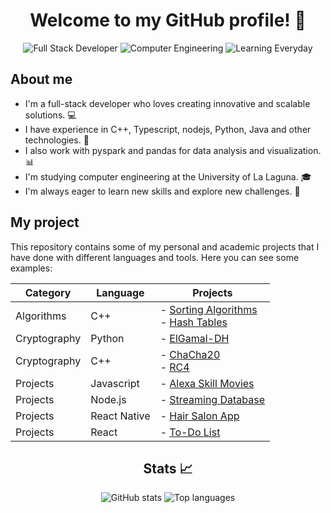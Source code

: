 <h1 align="center">Welcome to my GitHub profile! 👋</h1>

<p align="center">
  <img src="https://img.shields.io/badge/Full%20Stack-Developer-blue" alt="Full Stack Developer">
  <img src="https://img.shields.io/badge/Computer-Engineering-orange" alt="Computer Engineering">
  <img src="https://img.shields.io/badge/Learning-Everyday-green" alt="Learning Everyday">
</p>

## About me

- I'm a full-stack developer who loves creating innovative and scalable solutions. 💻
- I have experience in C++, Typescript, nodejs, Python, Java and other technologies. 🚀
- I also work with pyspark and pandas for data analysis and visualization. 📊
- I'm studying computer engineering at the University of La Laguna. 🎓
- I'm always eager to learn new skills and explore new challenges. 🌱

## My project

This repository contains some of my personal and academic projects that I have done with different languages and tools. Here you can see some examples:

| Category      | Language | Projects                                                                             |
|---------------|----------|--------------------------------------------------------------------------------------|
| Algorithms    | C++      | - [Sorting Algorithms](https://github.com/stephaniearismendi/Sorting)<br>- [Hash Tables](https://github.com/stephaniearismendi/TablaHash) |
| Cryptography  | Python   | - [ElGamal-DH](https://github.com/stephaniearismendi/ElGamal-DH)                     |
| Cryptography  | C++      | - [ChaCha20](https://github.com/stephaniearismendi/ChaCha20)<br>- [RC4](https://github.com/stephaniearismendi/RC4-SSI)               |
| Projects      | Javascript | - [Alexa Skill Movies](https://github.com/stephaniearismendi/Alexa-Skill-Movies)     |
| Projects      | Node.js  | - [Streaming Database](https://github.com/stephaniearismendi/Streaming-Database)     |
| Projects      | React Native | - [Hair Salon App](https://github.com/stephaniearismendi/app-peluqueria)             |
| Projects      | React    | - [To-Do List](https://github.com/stephaniearismendi/react-to-do-list)               |



<h2 align="center">Stats 📈</h2>

<p align="center">
  <img src="https://github-readme-stats.vercel.app/api?username=stephaniearismendi&show_icons=true&theme=radical" alt="GitHub stats">
  <img src="https://github-readme-stats.vercel.app/api/top-langs/?username=stephaniearismendi&layout=compact&theme=radical" alt="Top languages">
</p>
